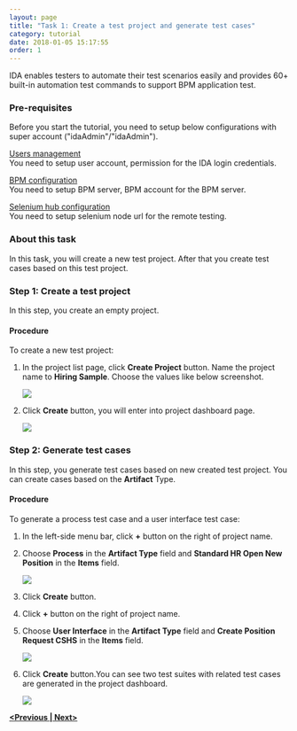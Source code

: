 ```yaml
---
layout: page
title: "Task 1: Create a test project and generate test cases"
category: tutorial
date: 2018-01-05 15:17:55
order: 1
---
```


IDA enables testers to automate their test scenarios easily and provides 60+ built-in automation test commands to support BPM application test.

### Pre-requisites
Before you start the tutorial, you need to setup below configurations with super account ("idaAdmin"/"idaAdmin").

[Users management][1]  
You need to setup user account, permission for the IDA login credentials.

[BPM configuration][2]   
You need to setup BPM server, BPM account for the BPM server. 

[Selenium hub configuration][3]   
You need to setup selenium node url for the remote testing.



[1]: ../administration/administration-users-management.html
[2]: ../administration/administration-bpm-configuration.html
[3]: ../administration/administration-selenium-hub-configuration.html

### About this task

In this task, you will create a new test project. After that you create test cases based on this test project.

### Step 1: Create a test project

  In this step, you create an empty project.   
  
#### Procedure

To create a new test project:

  1. In the project list page, click **Create Project** button. Name the project name to **Hiring Sample**. Choose the values like below screenshot.
    
     ![][tutorial_createproject] 
  
  2. Click **Create** button, you will enter into project dashboard page.

     ![][tutorial_project_info] 
  
  
   
### Step 2: Generate test cases

  In this step, you generate test cases based on new created test project. You can create cases based on the  **Artifact** Type.
   
#### Procedure
 
To generate a process test case and a user interface test case:

 1. In the left-side menu bar, click **+** button on the right of project name.

 2. Choose **Process** in the **Artifact Type** field and **Standard HR Open New Position** in the **Items** field.
  
     ![][tutorial_case_items_form]
  
 3. Click **Create** button.
  
 4. Click **+** button on the right of project name.
  
 5. Choose **User Interface** in the **Artifact Type** field and **Create Position Request CSHS** in the **Items** field. 
  
      ![][tutorial_case_items_form2]
  
 6. Click **Create** button.You can see two test suites with related test cases are generated in the project dashboard.

      ![][tutorial_case_basic_info]

**[<Previous ][1][\| Next>][2]**
  

[tutorial_case_items_form]: ../images/tutorial/tutorial_case_items_form.PNG
[tutorial_case_items_form2]: ../images/tutorial/tutorial_case_items_form2.PNG
[tutorial_case_basic_info]: ../images/tutorial/tutorial_case_basic_info.PNG
[1]: tutorial-configuration.html
[2]: tutorial-run-record-and-replay-a-test-case.html
[tutorial_createproject]: ../images/tutorial/tuorial_project_create.PNG 
[tutorial_project_info]: ../images/tutorial/tutorial_project_info.PNG
